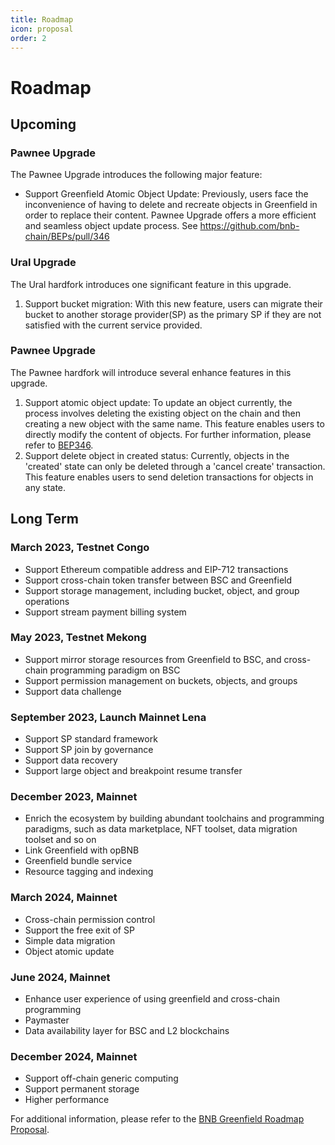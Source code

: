 ```yaml
---
title: Roadmap
icon: proposal
order: 2
---
```


# Roadmap

## Upcoming

### Pawnee Upgrade
The Pawnee Upgrade introduces the following major feature:
- Support Greenfield Atomic Object Update: Previously, users face the inconvenience of having to delete and recreate objects in Greenfield in order to replace their content.
  Pawnee Upgrade offers a more efficient and seamless object update process. See https://github.com/bnb-chain/BEPs/pull/346

### Ural Upgrade
The Ural hardfork introduces one significant feature in this upgrade.
1. Support bucket migration: With this new feature, users can migrate their bucket to another storage provider(SP) as
   the primary SP if they are not satisfied with the current service provided.

### Pawnee Upgrade
The Pawnee hardfork will introduce several enhance features in this upgrade.
1. Support atomic object update: To update an object currently, the process involves deleting the existing object on the
   chain and then creating a new object with the same name. This feature enables users to directly modify the content of
   objects. For further information, please refer to [BEP346](https://github.com/bnb-chain/BEPs/pull/346).
2. Support delete object in created status: Currently, objects in the 'created' state can only be deleted through a
   'cancel create' transaction. This feature enables users to send deletion transactions for objects in any state.

## Long Term

### March 2023, Testnet Congo

- Support Ethereum compatible address and EIP-712 transactions
- Support cross-chain token transfer between BSC and Greenfield
- Support storage management, including bucket, object, and group operations
- Support stream payment billing system

### May 2023, Testnet Mekong

- Support mirror storage resources from Greenfield to BSC, and cross-chain programming paradigm on BSC
- Support permission management on buckets, objects, and groups
- Support data challenge

### September 2023, Launch Mainnet Lena

- Support SP standard framework
- Support SP join by governance
- Support data recovery
- Support large object and breakpoint resume transfer

### December 2023, Mainnet

- Enrich the ecosystem by building abundant toolchains and programming paradigms, such as data marketplace, NFT toolset,
  data migration toolset and so on
- Link Greenfield with opBNB
- Greenfield bundle service
- Resource tagging and indexing

### March 2024, Mainnet
- Cross-chain permission control
- Support the free exit of SP
- Simple data migration
- Object atomic update

### June 2024, Mainnet

- Enhance user experience of using greenfield and cross-chain programming
- Paymaster
- Data availability layer for BSC and L2 blockchains

### December 2024, Mainnet

- Support off-chain generic computing
- Support permanent storage
- Higher performance

For additional information, please refer to the [BNB Greenfield Roadmap Proposal](https://forum.bnbchain.org/t/bnb-greenfield-roadmap-proposal/2273).